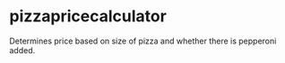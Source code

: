 # pizzapricecalculator
Determines price based on size of pizza and whether there is pepperoni added.

